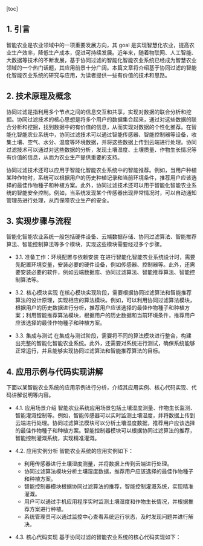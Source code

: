 
[toc]                    
                
                
## 1. 引言

智能农业是农业领域中的一项重要发展方向，其 goal 是实现智慧化农业，提高农业生产效率，降低生产成本，促进可持续发展。近年来，随着物联网、人工智能、大数据等技术的不断发展，基于协同过滤的智能化智能农业系统已经成为智慧农业领域的一个热门话题，其应用前景十分广阔。本篇文章将介绍基于协同过滤的智能化智能农业系统的研究与应用，为读者提供一些有价值的技术和思路。

## 2. 技术原理及概念

协同过滤是指利用多个节点之间的信息交互和共享，实现对数据的联合分析和挖掘。协同过滤技术的核心思想是将多个用户的数据集合起来，通过对这些数据的联合分析和挖掘，找到数据中的有价值的信息，从而实现对数据的个性化推荐。在智能化智能农业系统中，协同过滤技术可以通过智能传感器、智能控制器等设备，收集土壤、空气、水分、温度等环境数据，并将这些数据上传到云端进行处理。协同过滤技术可以通过对这些数据的分析，发现土壤湿度、土壤质量、作物生长情况等有价值的信息，从而为农业生产提供重要的支持。

协同过滤技术还可以应用于智能化智能农业系统中的智能推荐。例如，当用户种植某种作物时，系统可以根据用户的历史种植记录和当前环境条件，推荐用户应该选择的最佳作物種子和种植方案。此外，协同过滤技术还可以用于智能化智能农业系统的智能安全控制。例如，当系统发现某个传感器出现异常情况时，可以自动通知管理员进行处理，从而保障农业生产的安全。

## 3. 实现步骤与流程

智能化智能农业系统一般包括硬件设备、云端数据存储、协同过滤算法、智能推荐算法、智能控制算法等多个模块，实现这些模块需要经过多个步骤。

- 3.1. 准备工作：环境配置与依赖安装
   在进行智能化智能农业系统设计时，需要先配置环境变量，安装必要的硬件设备，例如传感器、控制器等。此外，还需要安装必要的软件，例如云端数据库、协同过滤算法、智能推荐算法、智能控制算法等。

- 3.2. 核心模块实现
   在核心模块实现阶段，需要根据协同过滤算法和智能推荐算法的设计原理，实现相应的算法模块。例如，可以利用协同过滤算法模块，根据用户的历史数据进行分析，推荐用户应该选择的最佳作物種子和种植方案；利用智能推荐算法模块，根据用户的历史数据和当前环境条件，推荐用户应该选择的最佳作物種子和种植方案。

- 3.3. 集成与测试
   在集成与测试阶段，需要将不同的算法模块进行整合，构建出完整的智能化智能农业系统。此外，还需要对系统进行测试，确保系统能够正常运行，并且能够实现协同过滤算法和智能推荐算法的目标。

## 4. 应用示例与代码实现讲解

下面以某智能农业系统的应用示例进行分析，介绍其应用实例、核心代码实现、代码讲解说明等内容。

- 4.1. 应用场景介绍
   智能农业系统应用场景包括土壤湿度测量、作物生长监测、智能灌溉控制等。例如，智能传感器可以实时监测土壤湿度，并将数据上传到云端进行处理。协同过滤算法模块可以分析土壤湿度数据，推荐用户应该选择的最佳作物種子和种植方案。智能控制器模块可以根据协同过滤算法的推荐，智能控制灌溉系统，实现精准灌溉。

- 4.2. 应用实例分析
   智能农业系统的应用实例如下：
   - 利用传感器进行土壤湿度测量，并将数据上传到云端进行处理。
   - 协同过滤算法模块分析土壤湿度数据，推荐用户应该选择的最佳作物種子和种植方案。
   - 智能控制器模块根据协同过滤算法的推荐，智能控制灌溉系统，实现精准灌溉。
   - 用户可以通过手机应用程序实时监测土壤湿度和作物生长情况，并根据推荐方案进行种植。
   - 系统管理员可以通过监控中心查看系统运行状态，及时发现问题并进行解决。

- 4.3. 核心代码实现
   基于协同过滤的智能农业系统的核心代码实现如下：
   ```
   ```


